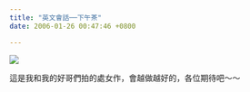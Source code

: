 ```yaml
---
title: "英文會話──下午茶"
date: 2006-01-26 00:47:46 +0800

---
```


![](/images/slum-area/220_0.jpg)

<p>這是我和我的好哥們拍的處女作，會越做越好的，各位期待吧～～</p>
